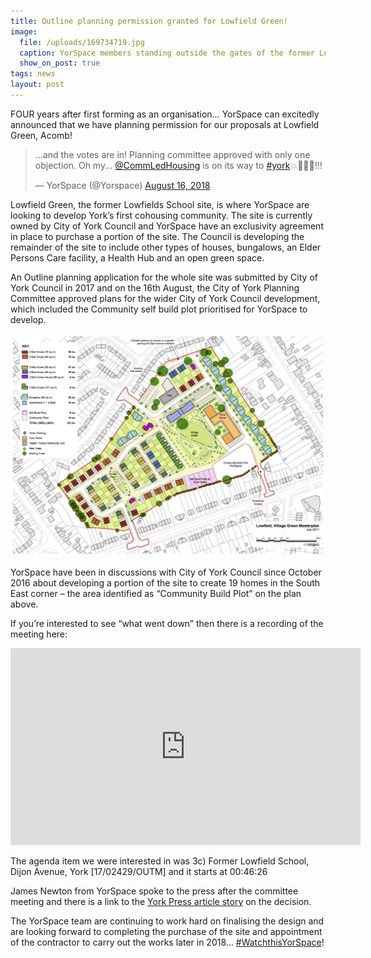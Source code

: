 ```yaml
---
title: Outline planning permission granted for Lowfield Green!
image:
  file: /uploads/169734719.jpg
  caption: YorSpace members standing outside the gates of the former Lowfields School, Acomb – October 2016
  show_on_post: true
tags: news
layout: post
---
```

FOUR years after first forming as an organisation… YorSpace can excitedly announced that we have planning permission for our proposals at Lowfield Green, Acomb!

<blockquote class="twitter-tweet" data-lang="en"><p lang="en" dir="ltr">...and the votes are in! Planning committee approved with only one objection. Oh my... <a href="https://twitter.com/CommLedHousing?ref_src=twsrc%5Etfw">@CommLedHousing</a> is on its way to <a href="https://twitter.com/hashtag/york?src=hash&amp;ref_src=twsrc%5Etfw">#york</a>💥🍾😀😀!!!</p>&mdash; YorSpace (@Yorspace) <a href="https://twitter.com/Yorspace/status/1030145315574358016?ref_src=twsrc%5Etfw">August 16, 2018</a></blockquote>
<script async src="https://platform.twitter.com/widgets.js" charset="utf-8"></script>

Lowfield Green, the former Lowfields School site, is where YorSpace are looking to develop York’s first cohousing community. The site is currently owned by City of York Council and YorSpace have an exclusivity agreement in place to purchase a portion of the site. The Council is developing the remainder of the site to include other types of houses, bungalows, an Elder Persons Care facility, a Health Hub and an open green space.

An Outline planning application for the whole site was submitted by City of York Council in 2017 and on the 16th August, the City of York Planning Committee approved plans for the wider City of York Council development, which included the Community self build plot prioritised for YorSpace to develop.

![Testing](/uploads/170707-Lowfield_Masterplan_July_2017.jpg)

YorSpace have been in discussions with City of York Council since October 2016 about developing a portion of the site to create 19 homes in the South East corner – the area identified as “Community Build Plot” on the plan above.

If you’re interested to see “what went down” then there is a recording of the meeting here:

<iframe width="560" height="315" src="https://www.youtube.com/embed/kCCgydTSinE" frameborder="0" allow="accelerometer; autoplay; encrypted-media; gyroscope; picture-in-picture" allowfullscreen></iframe>

The agenda item we were interested in was 3c) Former Lowfield School, Dijon Avenue, York [17/02429/OUTM] and it starts at 00:46:26

James Newton from YorSpace spoke to the press after the committee meeting and there is a link to the [York Press article story](https://www.yorkpress.co.uk/news/16588939.york-yorspace-co-operative-housing-plan-moves-forward-for-former-lowfield-school-site/) on the decision.

The YorSpace team are continuing to work hard on finalising the design and are looking forward to completing the purchase of the site and appointment of the contractor to carry out the works later in 2018… [#WatchthisYorSpace](https://twitter.com/Yorspace)!
